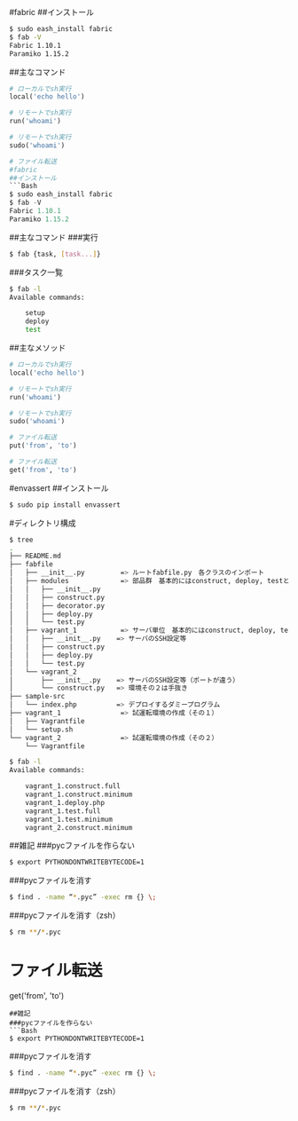 #fabric
##インストール
```Bash
$ sudo eash_install fabric
$ fab -V
Fabric 1.10.1
Paramiko 1.15.2
```
##主なコマンド
```Python
# ローカルでsh実行
local('echo hello')

# リモートでsh実行
run('whoami')

# リモートでsh実行
sudo('whoami')

# ファイル転送
#fabric
##インストール
```Bash
$ sudo eash_install fabric
$ fab -V
Fabric 1.10.1
Paramiko 1.15.2
```
##主なコマンド
###実行
```Bash
$ fab {task, [task...]}
```
###タスク一覧
```Bash
$ fab -l
Available commands:

    setup
    deploy
    test
```
##主なメソッド
```Python
# ローカルでsh実行
local('echo hello')

# リモートでsh実行
run('whoami')

# リモートでsh実行
sudo('whoami')

# ファイル転送
put('from', 'to')

# ファイル転送
get('from', 'to')
```
#envassert
##インストール
```Bash
$ sudo pip install envassert
```
#ディレクトリ構成
```Bash
$ tree                                                                                                                                                                                               master
.
├── README.md
├── fabfile
│   ├── __init__.py         => ルートfabfile.py　各クラスのインポート
│   ├── modules             => 部品群　基本的にはconstruct, deploy, testと対
│   │   ├── __init__.py
│   │   ├── construct.py
│   │   ├── decorator.py
│   │   ├── deploy.py
│   │   └── test.py
│   ├── vagrant_1           => サーバ単位　基本的にはconstruct, deploy, test
│   │   ├── __init__.py    => サーバのSSH設定等
│   │   ├── construct.py
│   │   ├── deploy.py
│   │   └── test.py
│   └── vagrant_2
│       ├── __init__.py    => サーバのSSH設定等（ポートが違う）
│       └── construct.py   => 環境その２は手抜き
├── sample-src
│   └── index.php          => デプロイするダミープログラム
├── vagrant_1               => 試運転環境の作成（その１）
│   ├── Vagrantfile
│   └── setup.sh
└── vagrant_2               => 試運転環境の作成（その２）
    └── Vagrantfile
```
```Bash
$ fab -l                                                                                                                                                                                             master
Available commands:

    vagrant_1.construct.full
    vagrant_1.construct.minimum
    vagrant_1.deploy.php
    vagrant_1.test.full
    vagrant_1.test.minimum
    vagrant_2.construct.minimum
```
##雑記
###pycファイルを作らない
```Bash
$ export PYTHONDONTWRITEBYTECODE=1
```
###pycファイルを消す
```Bash
$ find . -name “*.pyc” -exec rm {} \;
```
###pycファイルを消す（zsh）
```Bash
$ rm **/*.pyc
```

# ファイル転送
get('from', 'to')
```
##雑記
###pycファイルを作らない
```Bash
$ export PYTHONDONTWRITEBYTECODE=1
```
###pycファイルを消す
```Bash
$ find . -name “*.pyc” -exec rm {} \;
```
###pycファイルを消す（zsh）
```Bash
$ rm **/*.pyc
```

